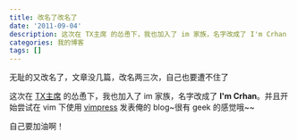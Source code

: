 ```yaml
---
title: 改名了改名了
date: '2011-09-04'
description: 这次在 TX主席 的怂恿下，我也加入了 im 家族，名字改成了 I'm Crhan
categories: 我的博客
tags: []
---
```

无耻的又改名了，文章没几篇，改名两三次，自己也要遭不住了

这次在 [TX主席][1] 的怂恿下，我也加入了 im 家族，名字改成了 __I'm Crhan__。并且开始尝试在 vim 下使用 [vimpress][] 发表俺的 blog~很有 geek 的感觉哦~~

自己要加油啊！

[1]: http://imtx.me "TX主席"
[vimpress]: https://github.com/connermcd/VimRepress